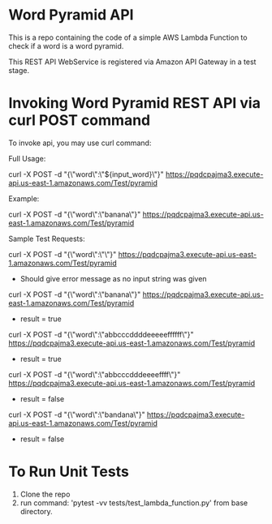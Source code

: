 # Word Pyramid API
This is a repo containing the code of a simple AWS Lambda Function to check if a word is a word pyramid.

This REST API WebService is registered via Amazon API Gateway in a test stage.


# Invoking Word Pyramid REST API via curl POST command
To invoke api, you may use curl command:

Full Usage:

curl -X POST -d "{\\"word\\":\\"${input_word}\\"}" https://pqdcpajma3.execute-api.us-east-1.amazonaws.com/Test/pyramid


Example:

curl -X POST -d "{\\"word\\":\\"banana\\"}" https://pqdcpajma3.execute-api.us-east-1.amazonaws.com/Test/pyramid


Sample Test Requests:

curl -X POST -d "{\\"word\\":\\"\\"}" https://pqdcpajma3.execute-api.us-east-1.amazonaws.com/Test/pyramid
 - Should give error message as no input string was given

curl -X POST -d "{\\"word\\":\\"banana\\"}" https://pqdcpajma3.execute-api.us-east-1.amazonaws.com/Test/pyramid
 - result = true

curl -X POST -d "{\\"word\\":\\"abbcccddddeeeeeffffff\\"}" https://pqdcpajma3.execute-api.us-east-1.amazonaws.com/Test/pyramid
 - result = true

curl -X POST -d "{\\"word\\":\\"abbcccdddeeeeffff\\"}" https://pqdcpajma3.execute-api.us-east-1.amazonaws.com/Test/pyramid
 - result = false

curl -X POST -d "{\\"word\\":\\"bandana\\"}" https://pqdcpajma3.execute-api.us-east-1.amazonaws.com/Test/pyramid
 - result = false



# To Run Unit Tests

1. Clone the repo
2. run command: 'pytest -vv tests/test_lambda_function.py' from base directory.
